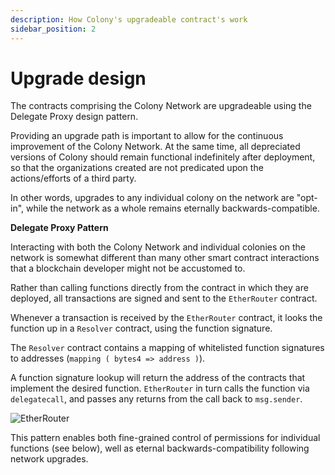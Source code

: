 ```yaml
---
description: How Colony's upgradeable contract's work
sidebar_position: 2
---
```


# Upgrade design

The contracts comprising the Colony Network are upgradeable using the Delegate Proxy design pattern.

Providing an upgrade path is important to allow for the continuous improvement of the Colony Network. At the same time, all depreciated versions of Colony should remain functional indefinitely after deployment, so that the organizations created are not predicated upon the actions/efforts of a third party.

In other words, upgrades to any individual colony on the network are "opt-in", while the network as a whole remains eternally backwards-compatible.

**Delegate Proxy Pattern**

Interacting with both the Colony Network and individual colonies on the network is somewhat different than many other smart contract interactions that a blockchain developer might not be accustomed to.

Rather than calling functions directly from the contract in which they are deployed, all transactions are signed and sent to the `EtherRouter` contract.

Whenever a transaction is received by the `EtherRouter` contract, it looks the function up in a `Resolver` contract, using the function signature.

The `Resolver` contract contains a mapping of whitelisted function signatures to addresses (`mapping ( bytes4 => address )`).

A function signature lookup will return the address of the contracts that implement the desired function. `EtherRouter` in turn calls the function via `delegatecall`, and passes any returns from the call back to `msg.sender`.

![EtherRouter](../img/delegateProxyCallchain\_1.png)

This pattern enables both fine-grained control of permissions for individual functions (see below), well as eternal backwards-compatibility following network upgrades.
